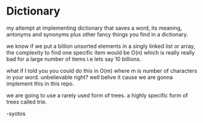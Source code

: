 # Dictionary
my attempt at implementing dictionary that saves a word, its meaning, antonyms and synonyms plus other fancy things you find in a dictionary.

we know if we put a billion unsorted elements in a singly linked list or array,
the complexity to find one specific item would be O(n) 
which is really really bad for a large number of items i.e lets say 10 billions. 

what if I told you you could do this in O(m) where m is number of characters in your word. unbelievable right?
well belive it cause we  are gonna implement this in this repo.

we are going to use a rarely used form of trees. a highly specific form of trees called trie.

-syotos
  
